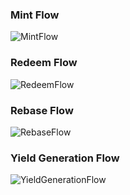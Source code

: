 ### Mint Flow
![MintFlow](https://www.plantuml.com/plantuml/png/VLDDRzim3BthLn3TOGcG5jYEEGpjkkMqOa7NxhH36PjsXCgI8T59V_uesQdin6WkIVZntkCZTHiOFNUDKQpP43p_-H7WGLk6ZN57XGKx3y-1l6gbJXUwHSdznSxm97BlZ44cZ-O1BTPdzRyz5eOceGtHFPgYaoutBOuIpajxmfrxWwkVRq9ZqGYbPS7bS0MVVkbwpzzDHmhaCozCaIr189IAyy3rjr5k3TYstXreSOXCAy36TPQNfz9-uZKquioYU6yxrQrYugxX9_T8nM459M5fjAMbieu91DSF2F9bT8aIv3s1wBT1Hj3EmZ-h0nmrxxLzxrUfIVWl_Lr3JHmNjKMFJSX4bwMPD82kWDqhHRey1WYpfre7-KUbkW20w-n0JduEoGuedArqdQNsoqxwjbuNDF9hxCTGDZMaZGsYhI8geN8-1NE_wflczK1Y-y1n4Lhgw7KGXYyt_Pdh06ZarAcKuDUR7WHS1HDx98Sx0GM4bz8TRT0bRQb-oLEFxpalHwBpuv_NdtvJW8e8TXYI86S71vhMXQGzIflkplOlPW8uTaWImvbUUhCbBoutW12CRbkiXMjFnMkUQoXyf2XfiVm8mgSQq55WwoaGZorla8lzt46l8M15J_4fLEGttZMBBf1VmUnJdDjyHerE3A-qns0Nrq3-hea8aaq84MhTxp_5P80KcmMgY59u5JSpnTaCgJ4MzXja1wT6TKksx1hp7m00)

### Redeem Flow
![RedeemFlow](https://www.plantuml.com/plantuml/png/VLFBRjmm3BphAuZqK0VO_40A56dJvjIYGThaj1UkJNk5o9H1qddyVMKvMQ-zHcw2D3CSZiWhDHJhsm3tVtyet555rC9DYC_EcRT0f_TOMXIuLnBN9QulVOTiy81ziDdDTGm1ZGJ3RsHi5lW_WcMWsTKDqJM6ia-iE0Dd4qleM70NN-3ivukHC8PKaYtfcfx1fr--sTltq9C305WtveWhI1BE3Vt0nTTSwHAmwoG-KV4qrDX0hvL-Q-tyWCgrBq5oB4Lvq3j0Dz1w7khaSqLO1SzqxZWQGLAMTua73BvAPB0zWGco9li-yfQzmhEtlUVXwI3XCYzvE8tt4XgoyQTkKR3L8sD7bK-9ami5NuF5Hqhr9p9u1Q76gv5GvKxuS355CZr-rhTyeCjkFkZTrndQTeVE4pRHUgKAwYWvWSdFbC4uHBdnM_4bhNTyWCt2xWR2bcjQhp5orbk3N6ooCHlSesz8z-kEbeptCodKHB13fMhBaTzCjLrKFsG3iPv_38-hCPCxzfmU0DlOiwt4J-BhLo2EVRE7cUgMC-RBy3EuKsBRv66i19-XbjXkUN2c9edIl9vgtvAaJ5j0qE2x3Xk2Sa_buvZPj6YADVqRfhuckKcwHQya6rZTkwcjJ8RY_HaimguNNeZdk-KAVsIWg8aUHdWw7QF7FvuLdoDc-xXG7LkQybq83xtDXgjOXKxDtz4m7yNvHwbBne1Fuz89ATb56RdACwJGefLxvww8gxuDxZy0)

### Rebase Flow
![RebaseFlow](https://www.plantuml.com/plantuml/svg/VP51xzem3CNl-HG-WWHCst7I40Yq6zAq0IUaoKrDYPOwLUB2_j_-dxPfrOB4BR9_Vk_5tWH1BtLfuVHd7-0tPHW8VbhtK4gCM7gjenRduHJ8gohE6cqgP84prbR6bJHqGCRYYTrxKrNJMkkZL2CBotMd1j_1jngpkUeAiJDHZSILHD-wuhQKI4w1E97S8bkGx9orf0Kpc_2-ktpLJfDvbusT4BWx-HTiXrRN5eLINC3IrIpGl7DmVE6lAzZUqLZCqaOl_6q51yDV3lX_ElN6vupMv8sDc9AWm0g2OKqWDmABGPBGkmtexllZVw_RGB4Ny4f7Znokv6VtPjyBq9DrpLMBBaS7cWBFcqecYsJnJ9i0Q1_u4M3z0tn_msd-iTk8wIf3-DIP3K0VTG3-PhNd_biZR0ZRWwSg7qvfkDXvoes4N-IFxX_5MteAKIDsm30WGzto-J00g7KwlqNMf3R4ULrQzGa0)

### Yield Generation Flow
![YieldGenerationFlow](https://www.plantuml.com/plantuml/png/XLJBRjim4BphAnRfHG5SvAv34ATEsW0j2kGHeCSDjRQ9K2H1hkJaxqkPabbATdqnP74UCqkADvxHSTieU7bQUVWZITNmdJGvP6aqt2kpAmgMhEX_21Hi7BnuSeKDUb98YvhX5Ll5sPjlHYdam5M_KEDcWd_Y84gRp-pbtl6HWdP7sSBAIMk3mflvW8kxZw2gKGK77LG4-mluybDkjdohMYe008xdc2rTn8ftwBJKcp6Jf228G_zXBIqLf6i8EOfYuqnhOQcK4SZHjnyBVBsEqwW0XxLI738im0_D5u2DQJLVzip82DJvs2heKCaQcGOhQVHvmQbEbklM64MeeMJNqjKQbQT8qeO9J4TkHBuEre07xrDnArWR9sXfhGiAvPcQu_vNK9CrNd9MQQHacH8dnVAjjSPnRmqYt-WHFKtfSKtF3hLVaxjtfYcxFjEPVSaI9pKe4pPtF7vuAbZ5jl-41QdXawIgWI8S_04_aJsjUpGJwNeyfJ_GTUGv7TAiK1-613_I3brTNi8LY2s9z_Y_DwFmTfwb5wf6QNZGWZJBZdhWYPpP81DrkGyyCyZkWnawjOiuiAqJM_G4hG-c-piiwvkh-HtQqZlnRDv9Bw3sF3p5wJs4fqRgwFMxvSiaDKysoa0valVm39KcTl0wWhaUhxeAiAxx2gMZD_IqRFYuPYBqQ4ZmoTUJ4HSJLl_vH68SwqtuRHjL_0K0)